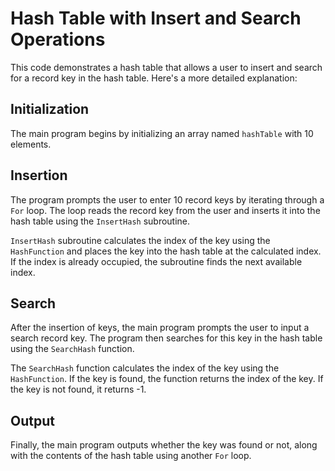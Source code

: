 # Hash Table with Insert and Search Operations

This code demonstrates a hash table that allows a user to insert and search for a record key in the hash table. Here's a more detailed explanation:

## Initialization

The main program begins by initializing an array named `hashTable` with 10 elements.

## Insertion

The program prompts the user to enter 10 record keys by iterating through a `For` loop. The loop reads the record key from the user and inserts it into the hash table using the `InsertHash` subroutine.

`InsertHash` subroutine calculates the index of the key using the `HashFunction` and places the key into the hash table at the calculated index. If the index is already occupied, the subroutine finds the next available index.

## Search

After the insertion of keys, the main program prompts the user to input a search record key. The program then searches for this key in the hash table using the `SearchHash` function. 

The `SearchHash` function calculates the index of the key using the `HashFunction`. If the key is found, the function returns the index of the key. If the key is not found, it returns -1.

## Output

Finally, the main program outputs whether the key was found or not, along with the contents of the hash table using another `For` loop.
